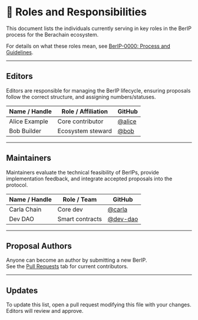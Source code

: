 # 👥 Roles and Responsibilities

This document lists the individuals currently serving in key roles in the BerIP process for the Berachain ecosystem.

For details on what these roles mean, see [BerIP-0000: Process and Guidelines](meta/BerIP-0000.md).

---

## Editors

Editors are responsible for managing the BerIP lifecycle, ensuring proposals follow the correct structure, and assigning numbers/statuses.

| Name / Handle | Role / Affiliation | GitHub |
|---------------|--------------------|--------|
| Alice Example | Core contributor   | [@alice](https://github.com/alice) |
| Bob Builder   | Ecosystem steward  | [@bob](https://github.com/bob) |

---

## Maintainers

Maintainers evaluate the technical feasibility of BerIPs, provide implementation feedback, and integrate accepted proposals into the protocol.

| Name / Handle | Role / Team        | GitHub |
|---------------|--------------------|--------|
| Carla Chain   | Core dev           | [@carla](https://github.com/carla) |
| Dev DAO       | Smart contracts    | [@dev-dao](https://github.com/dev-dao) |

---

## Proposal Authors

Anyone can become an author by submitting a new BerIP.  
See the [Pull Requests](https://github.com/berachain/berips/pulls) tab for current contributors.

---

## Updates

To update this list, open a pull request modifying this file with your changes. Editors will review and approve.
